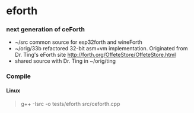 # eforth 
### next generation of ceForth
* ~/src common source for esp32forth and wineForth
* ~/orig/33b refactored 32-bit asm+vm implementation. Originated from Dr. Ting's eForth site http://forth.org/OffeteStore/OffeteStore.html
* shared source with Dr. Ting in ~/orig/ting

### Compile
#### Linux
> g++ -Isrc -o tests/eforth src/ceforth.cpp
